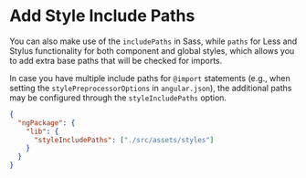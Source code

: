 # Add Style Include Paths

You can also make use of the `includePaths` in Sass, while `paths` for Less and Stylus functionality for both component and global styles, which allows you to add extra base paths that will be checked for imports.

In case you have multiple include paths for `@import` statements (e.g., when setting the `stylePreprocessorOptions` in `angular.json`),
the additional paths may be configured through the `styleIncludePaths` option.

```json
{
  "ngPackage": {
    "lib": {
      "styleIncludePaths": ["./src/assets/styles"]
    }
  }
}
```
